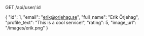 
GET /api/user/:id

{
  "id": 1,
  "email": "erik@orjehag.se",
  "full_name": "Erik Örjehag",
  "profile_text": "This is a cool service!",
  "rating": 5,
  "image_url": "/images/erik.png"
}